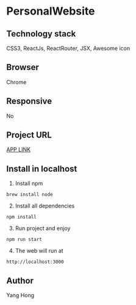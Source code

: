 # PersonalWebsite


## Technology stack
CSS3, ReactJs, ReactRouter, JSX, Awesome icon

## Browser
Chrome

## Responsive
No

## Project URL
[APP LINK](https://personal-profile-hy.herokuapp.com/home)

## Install in localhost
1. Install npm
```
brew install node
```

2. Install all dependencies
```
npm install 
```

3. Run project and enjoy
```
npm run start
```

4. The web will run at 
```
http://localhost:3000
```

## Author
Yang Hong

